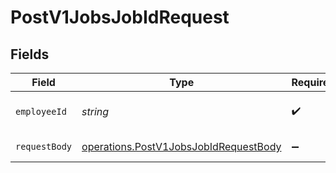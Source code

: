 # PostV1JobsJobIdRequest


## Fields

| Field                                                                                                 | Type                                                                                                  | Required                                                                                              | Description                                                                                           |
| ----------------------------------------------------------------------------------------------------- | ----------------------------------------------------------------------------------------------------- | ----------------------------------------------------------------------------------------------------- | ----------------------------------------------------------------------------------------------------- |
| `employeeId`                                                                                          | *string*                                                                                              | :heavy_check_mark:                                                                                    | The UUID of the employee                                                                              |
| `requestBody`                                                                                         | [operations.PostV1JobsJobIdRequestBody](../../../sdk/models/operations/postv1jobsjobidrequestbody.md) | :heavy_minus_sign:                                                                                    | Create a job.                                                                                         |